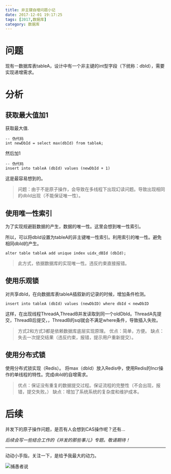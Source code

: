```yaml
---
title: 非主键自增问题小记
date: 2017-12-01 19:17:25
tags: [2017,数据库]
category: 数据库
---
```

# 问题
现有一数据库表tableA，设计中有一个非主键的int型字段（下统称：dbId），需要实现递增需求。

<!--more-->

# 分析
## 获取最大值加1
获取最大值.
```
-- 伪代码
int newDbId = select max(dbId) from tableA;
```
然后加1
```
-- 伪代码
insert into tableA (dbId) values (newDbId + 1)
```
这是最容易想到的。

> 问题：由于不是原子操作，会导致在多线程下出现幻读问题。导致出现相同的dbId出现（不能保证唯一性）。

## 使用唯一性索引
为了实现规避脏数据的产生，数据的唯一性。这里会想到唯一性索引。

所以，可以将dbId设置为tableA的非主键唯一性索引。利用索引的唯一性。避免相同dbId的产生。

```
alter table tableA add unique index uidx_dBId (dbId);
```
> 此方式，依据数据库的实现唯一性。违反约束直接报错。

## 使用乐观锁
对共享dbId，在向数据库表tableA插叙新的记录的时候，增加条件检测。
```
insert into tableA (dbId) values (newDbID) where dbId < newDbID
```
这样，在出现线程ThreadA,ThreadB并发读取到同一个oldDbId。ThreadA先提交，ThreadB后提交，，ThreadB的sql就会不满足where条件，导致插入失败。

> 方式2和方式3都是依赖数据库底层实现原理。
优点：简单，方便。
缺点：失去一次提交结果（违反约束，报错，提示用户重新提交）。

## 使用分布式锁
使用分布式锁实现（Redis）。
将max（dbId）放入Redis中，使用Redis的Incr操作的单线程的特性。完成dbId的自增需求。

> 优点：保证没有重复的数据提交过程。保证流程的完整性（不会出现，报错，提交失败。）
缺点：增加了系统系统的复杂度和维护成本。

# 后续
并发下的原子操作问题，是否有人会想到CAS操作呢？还有...

*后续会写一些结合工作的《并发的那些事儿》专题。敬请期待！*

---
动动小手指，关注一下，是给予我最大的动力。

![捕愚者说](http://of7369y0i.bkt.clouddn.com/qrcode_for_gh_381787324660_430.jpg)
